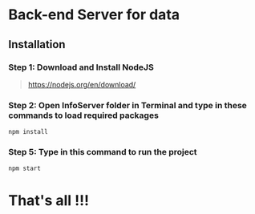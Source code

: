 # Back-end Server for data

## Installation

### Step 1: Download and Install NodeJS

><https://nodejs.org/en/download/>

### Step 2: Open InfoServer folder in Terminal and type in these commands to load required packages

`npm install`

### Step 5: Type in this command to run the project

`npm start`

# That's all !!!
